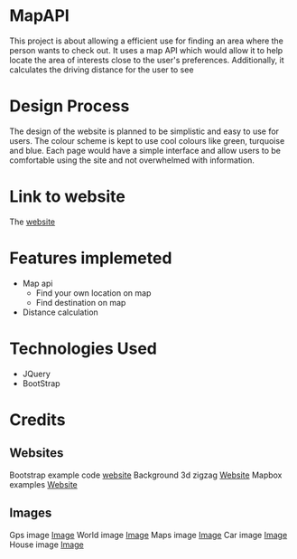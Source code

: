 # MapAPI
This project is about allowing a efficient use for finding an area where the person wants to check out. It uses a map API which would allow it to help locate the area of interests close to the user's preferences. Additionally, it calculates the driving distance for the user to see

# Design Process
The design of the website is planned to be simplistic and easy to use for users. The colour scheme is kept to use cool colours like green, turquoise and blue. Each page would have a simple interface and allow users to be comfortable using the site and not overwhelmed with information.

# Link to website
The [website](https://tzesiong.github.io/MapAPI_S10204388/)

# Features implemeted
- Map api
    - Find your own location on map
    - Find destination on map
- Distance calculation

# Technologies Used
- JQuery
- BootStrap

# Credits
## Websites
Bootstrap example code [website](https://getbootstrap.com/docs/5.0/utilities/flex/)
Background 3d zigzag [Website](https://www.magicpattern.design/tools/css-backgrounds)
Mapbox examples [Website](https://docs.mapbox.com/mapbox-gl-js/example/)
## Images
Gps image [Image](https://pixabay.com/illustrations/gps-mark-location-map-symbol-3635109/)
World image [Image](https://pixabay.com/illustrations/map-of-the-world-background-paper-2401458/)
Maps image [Image](https://pixabay.com/photos/atlas-geography-guidance-map-1869680/)
Car image [Image](https://pixabay.com/photos/holidays-car-travel-route-1283014/)
House image [Image](https://pixabay.com/photos/living-on-the-edge-home-house-edge-844873/)